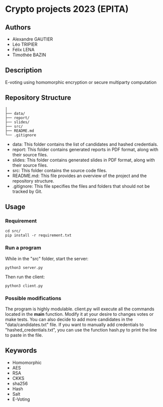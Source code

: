 # Crypto projects 2023 (EPITA)

## Authors
- Alexandre GAUTIER
- Léo TRIPIER
- Félix LENA
- Timothée BAZIN

## Description
E-voting using homomorphic encryption or secure multiparty computation

## Repository Structure

```
│
├── data/
├── report/
├── slides/
├── src/
├── README.md
└── .gitignore
```

- data: This folder contains the list of candidates and hashed credentials.
- report: This folder contains generated reports in PDF format, along with their source files.
- slides: This folder contains generated slides in PDF format, along with their source files.
- src: This folder contains the source code files.
- README.md: This file provides an overview of the project and the repository structure.
- .gitignore: This file specifies the files and folders that should not be tracked by Git.

## Usage
### Requirement
```
cd src/
pip install -r requirement.txt
```

### Run a program
While in the "src" folder, start the server:
```
python3 server.py
```

Then run the client:
```
python3 client.py
```

### Possible modifications

The program is highly modulable. client.py will execute all the commands located in the __main__ function. Modify it at your desire to changes votes or make tests. 
You can also decide to add more candidates in the "data/candidates.txt" file. If you want to manually add credentials to "hashed\_credentials.txt", you can use the function hash.py to print the line to paste in the file.

## Keywords
- Homomorphic
- AES
- RSA
- CKKS
- sha256
- Hash
- Salt
- E-Voting

